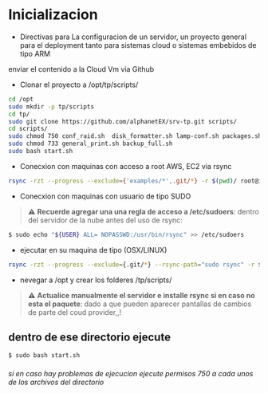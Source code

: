 # Inicializacion 
- Directivas para La configuracion de un servidor, un proyecto general para el 
  deployment tanto para sistemas cloud o sistemas embebidos de tipo ARM 

enviar el contenido a la Cloud Vm via Github

- Clonar el proyecto a /opt/tp/scripts/
```sh 
cd /opt
sudo mkdir -p tp/scripts
cd tp/
sudo git clone https://github.com/alphanetEX/srv-tp.git scripts/
cd scripts/
sudo chmod 750 conf_raid.sh  disk_formatter.sh lamp-conf.sh packages.sh esLaborable.sh testEsLaborable.sh 
sudo chmod 733 general_print.sh backup_full.sh
sudo bash start.sh
```


- Conecxion con maquinas con acceso a root AWS, EC2 via rsync
```sh 
rsync -rzt --progress --exclude={'examples/*',.git/*} -r $(pwd)/ root@ip-addr:/opt/tp/scripts
```
- Conecxion con maquinas con usuario de tipo SUDO

> :warning: **Recuerde agregar una una regla de acceso a /etc/sudoers**: dentro del servidor de la nube antes del uso de rsync: 

```sh
$ sudo echo "${USER} ALL= NOPASSWD:/usr/bin/rsync" >> /etc/sudoers 
```

- ejecutar en su maquina de tipo (OSX/LINUX)
```sh 
rsync -rzt --progress --exclude={.git/*} --rsync-path="sudo rsync" -r $(pwd)/ user@ip-addr:/opt/tp/scripts/
```

- nevegar a /opt y crear los folderes /tp/scripts/

> :warning: **Actualice manualmente el servidor e installe rsync si en caso no esta el paquete**: dado a que pueden aparecer pantallas de cambios de parte del coud provider,,!

## dentro de ese directorio ejecute
```sh 
$ sudo bash start.sh
```
###### si en caso hay problemas de ejecucion ejecute permisos 750 a cada unos de los archivos del directorio


